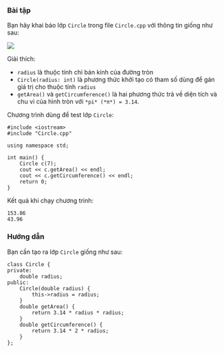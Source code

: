 ### Bài tập

Bạn hãy khai báo lớp `Circle` trong file `Circle.cpp` với thông tin giống như sau:

![](https://codelearn.io/Media/Default/Users/TuanLQ7/Java_OOP/class10-1.png)

Giải thích:

-   `radius` là thuộc tính chỉ bán kính của đường tròn
-   `Circle(radius: int)` là phương thức khởi tạo có tham số dùng để gán giá trị cho thuộc tính `radius`
-   `getArea()` và `getCircumference()` là hai phương thức trả về diện tích và chu vi của hình tròn với `*pi* (*π*) = 3.14`.

Chương trình dùng để test lớp `Circle`:

```
#include <iostream>
#include "Circle.cpp"

using namespace std;

int main() {
    Circle c(7);
    cout << c.getArea() << endl;
    cout << c.getCircumference() << endl;
    return 0;
}
```

Kết quả khi chạy chương trình:

```
153.86
43.96
```

### Hướng dẫn

Bạn cần tạo ra lớp `Circle` giống như sau:

```
class Circle {
private:
    double radius;
public:
    Circle(double radius) {
        this->radius = radius;
    }
    double getArea() {
        return 3.14 * radius * radius;
    }
    double getCircumference() {
        return 3.14 * 2 * radius;
    }
};
```